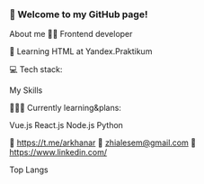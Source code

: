 ### 👋 Welcome to my GitHub page!
About me
👨‍💻 Frontend developer

🌱 Learning HTML at Yandex.Praktikum


💻 Tech stack:

My Skills

👩🏻‍🎓 Currently learning&plans:

Vue.js
React.js
Node.js
Python

📱 https://t.me/arkhanar
📧 zhialesem@gmail.com
💼 https://www.linkedin.com/

Top Langs
